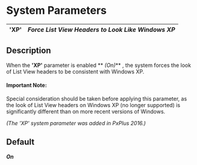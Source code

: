# System Parameters

**'XP'** |  **_Force List View Headers to Look Like Windows XP_**  
---|---  
  
## Description

When the **'XP'** parameter is enabled ** _(On)_** , the system forces the look of List View headers to be consistent with Windows XP.

#### **Important Note:**  
Special consideration should be taken before applying this parameter, as the look of List View headers on Windows XP (no longer supported) is significantly different than on more recent versions of Windows.

_(The 'XP' system parameter was added in PxPlus 2016.)_

## Default

**_On_**
